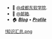 <!-- Introduction -->

- :school: [@成都东软学院](https://www.nsu.edu.cn/).
- :email:  [@邮箱](2932508344@qq.com).
- :house:  [𝑩𝒍𝒐𝒈](https://blog.csdn.net/qq_38361942?type=blog) • [𝑷𝒓𝒐𝒇𝒊𝒍𝒆](https://github.com/mimis-s)

[!知识汇总.png](https://github.com/mimis-s/mimis-s/blob/main/%E7%9F%A5%E8%AF%86%E6%B1%87%E6%80%BB.png)
